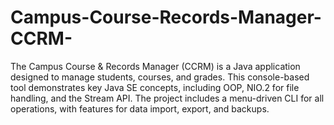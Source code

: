 # Campus-Course-Records-Manager-CCRM-
The Campus Course &amp; Records Manager (CCRM) is a Java application designed to manage students, courses, and grades. This console-based tool demonstrates key Java SE concepts, including OOP, NIO.2 for file handling, and the Stream API. The project includes a menu-driven CLI for all operations, with features for data import, export, and backups.
